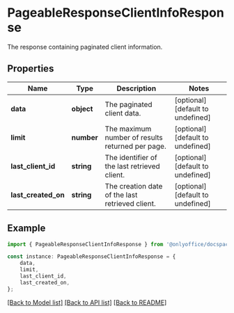 # PageableResponseClientInfoResponse

The response containing paginated client information.

## Properties

Name | Type | Description | Notes
------------ | ------------- | ------------- | -------------
**data** | **object** | The paginated client data. | [optional] [default to undefined]
**limit** | **number** | The maximum number of results returned per page. | [optional] [default to undefined]
**last_client_id** | **string** | The identifier of the last retrieved client. | [optional] [default to undefined]
**last_created_on** | **string** | The creation date of the last retrieved client. | [optional] [default to undefined]

## Example

```typescript
import { PageableResponseClientInfoResponse } from '@onlyoffice/docspace-api-sdk';

const instance: PageableResponseClientInfoResponse = {
    data,
    limit,
    last_client_id,
    last_created_on,
};
```

[[Back to Model list]](../README.md#documentation-for-models) [[Back to API list]](../README.md#documentation-for-api-endpoints) [[Back to README]](../README.md)
